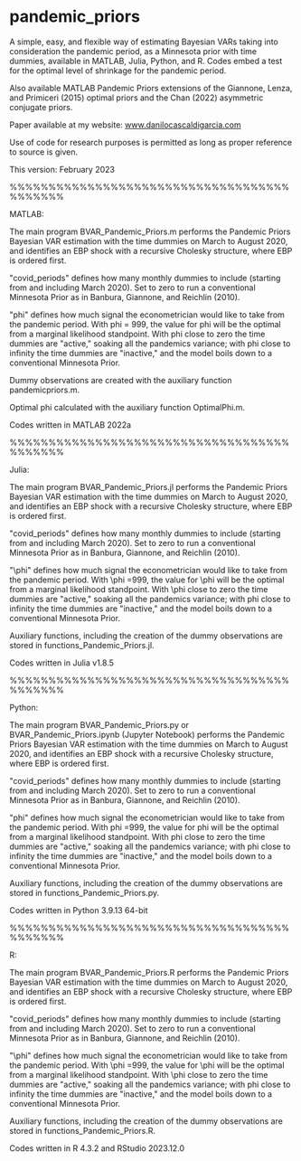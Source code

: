 # pandemic_priors

A simple, easy, and flexible way of estimating Bayesian VARs taking into consideration the pandemic period, as a Minnesota prior with time dummies, available in MATLAB, Julia, Python, and R.  Codes embed a test for the optimal level of shrinkage for the pandemic period.

Also available MATLAB Pandemic Priors extensions of the Giannone, Lenza, and Primiceri (2015) optimal priors and the Chan (2022) asymmetric conjugate priors.

Paper available at my website: www.danilocascaldigarcia.com

Use of code for research purposes is permitted as long as proper reference to source is given.

This version: February 2023

%%%%%%%%%%%%%%%%%%%%%%%%%%%%%%%%%%%%%%%%%%%

MATLAB:

The main program BVAR_Pandemic_Priors.m performs the Pandemic Priors Bayesian VAR estimation with the time dummies on March to August 2020, and identifies an EBP shock with a recursive Cholesky structure, where EBP is ordered first.

"covid_periods" defines how many monthly dummies to include (starting from and including March 2020).  Set to zero to run a conventional Minnesota Prior as in Banbura, Giannone, and Reichlin (2010).

"phi" defines how much signal the econometrician would like to take from the pandemic period.  With phi = 999, the value for phi will be the optimal from a marginal likelihood standpoint. With phi close to zero the time dummies are "active," soaking all the pandemics variance; with phi close to infinity the time dummies are "inactive," and the model boils down to a conventional Minnesota Prior.

Dummy observations are created with the auxiliary function pandemicpriors.m.

Optimal phi calculated with the auxiliary function OptimalPhi.m.

Codes written in MATLAB 2022a

%%%%%%%%%%%%%%%%%%%%%%%%%%%%%%%%%%%%%%%%%%%

Julia:

The main program BVAR_Pandemic_Priors.jl performs the Pandemic Priors Bayesian VAR estimation with the time dummies on March to August 2020, and identifies an EBP shock with a recursive Cholesky structure, where EBP is ordered first.

"covid_periods" defines how many monthly dummies to include (starting from and including March 2020).  Set to zero to run a conventional Minnesota Prior as in Banbura, Giannone, and Reichlin (2010).

"\phi" defines how much signal the econometrician would like to take from the pandemic period. With \phi =999, the value for \phi will be the optimal from a marginal likelihood standpoint. With \phi close to zero the time dummies are "active," soaking all the pandemics variance; with phi close to infinity the time dummies are "inactive," and the model boils down to a conventional Minnesota Prior.

Auxiliary functions, including the creation of the dummy observations are stored in functions_Pandemic_Priors.jl.

Codes written in Julia v1.8.5

%%%%%%%%%%%%%%%%%%%%%%%%%%%%%%%%%%%%%%%%%%%

Python:

The main program BVAR_Pandemic_Priors.py or BVAR_Pandemic_Priors.ipynb (Jupyter Notebook) performs the Pandemic Priors Bayesian VAR estimation with the time dummies on March to August 2020, and identifies an EBP shock with a recursive Cholesky structure, where EBP is ordered first.

"covid_periods" defines how many monthly dummies to include (starting from and including March 2020).  Set to zero to run a conventional Minnesota Prior as in Banbura, Giannone, and Reichlin (2010).

"phi" defines how much signal the econometrician would like to take from the pandemic period. With phi =999, the value for phi will be the optimal from a marginal likelihood standpoint. With phi close to zero the time dummies are "active," soaking all the pandemics variance; with phi close to infinity the time dummies are "inactive," and the model boils down to a conventional Minnesota Prior.

Auxiliary functions, including the creation of the dummy observations are stored in functions_Pandemic_Priors.py.

Codes written in Python 3.9.13 64-bit

%%%%%%%%%%%%%%%%%%%%%%%%%%%%%%%%%%%%%%%%%%%

R:

The main program BVAR_Pandemic_Priors.R performs the Pandemic Priors Bayesian VAR estimation with the time dummies on March to August 2020, and identifies an EBP shock with a recursive Cholesky structure, where EBP is ordered first.

"covid_periods" defines how many monthly dummies to include (starting from and including March 2020).  Set to zero to run a conventional Minnesota Prior as in Banbura, Giannone, and Reichlin (2010).

"\phi" defines how much signal the econometrician would like to take from the pandemic period. With \phi =999, the value for \phi will be the optimal from a marginal likelihood standpoint. With \phi close to zero the time dummies are "active," soaking all the pandemics variance; with phi close to infinity the time dummies are "inactive," and the model boils down to a conventional Minnesota Prior.

Auxiliary functions, including the creation of the dummy observations are stored in functions_Pandemic_Priors.R.

Codes written in R 4.3.2 and RStudio 2023.12.0

